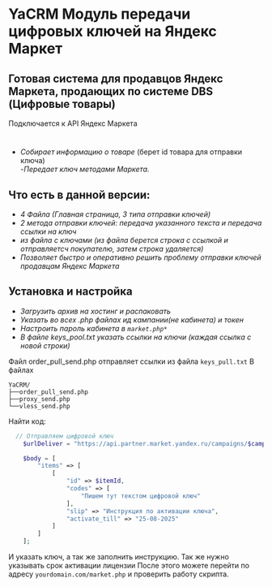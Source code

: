 
# YaCRM Модуль передачи цифровых ключей на Яндекс Маркет
## Готовая система для продавцов Яндекс Маркета, продающих по системе DBS (Цифровые товары)  
Подключается к API Яндекс Маркета
#  
- *Собирает информацию о товаре* (берет id товара для отправки ключа)  
-*Передает ключ методами Маркета.*
## Что есть в данной версии:  

- *4 Файла (Главная страница, 3 типа отправки ключей)*
- *2 метода отправки ключей: передача указанного текста и передача ссылки на ключ*
- *из файла с ключами (из файла берется строка с ссылкой и отправляетсч покупателю, затем строка удаляется)*
- *Позволяет быстро и оперативно решить проблему отправки ключей продавцам Яндекс Маркета*

## Установка и настройка

- *Загрузить архив на хостинг и распаковать*
- *Указать во всех .php файлах ид кампании(не кабинета) и токен*
- *Настроить пароль кабинета в `market.php*`*
- *В файле keys_pool.txt указать ссылки на ключи (каждая ссылка с новой строки)*

Файл order_pull_send.php отправляет ссылки из файла `keys_pull.txt`
В файлах 
```
YaCRM/
├──order_pull_send.php
├──proxy_send.php
└──vless_send.php
```
Найти код:
```php
  // Отправляем цифровой ключ
    $urlDeliver = "https://api.partner.market.yandex.ru/campaigns/$campaignId/orders/$orderId/deliverDigitalGoods";

    $body = [
        "items" => [
            [
                "id" => $itemId,
                "codes" => [
                    "Пишем тут текстом цифровой ключ"
                ],
                "slip" => "Инструкция по активации ключа",
                "activate_till" => "25-08-2025"
            ]
        ]
    ];
```
И указать ключ, а так же заполнить инструкцию. Так же нужно указывать срок активации лицензии
После этого можете перейти по адресу `yourdomain.com/market.php` и проверить работу скрипта.
